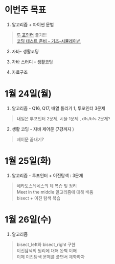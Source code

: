 # 이번주 목표
1. 알고리즘  + 파이썬 문법  
> [투 포인터](https://www.acmicpc.net/step/59) 풀기!!!  
> [코딩 테스트 준비 - 기초-시뮬레이션](https://www.acmicpc.net/workbook/view/9380)

2. 자바- 생활코딩  

3. 자바 스터디 - 생활코딩

4. 자료구조


# 1월 24일(월)

1. 알고리즘 - Q16, Q17, 배열 돌리기 1, 투포인터 3문제
> 내일은 투포인터 2문제, 시뮬 1문제 , dfs/bfs 2문제?

2. 생활 코딩 - 자바 제어문 (7강까지 )  
> 제어문 끝내기?

# 1월 25일(화)

1. 알고리즘 - 투포인터 + 이진탐색 : 3문제  
> 에라토스테네스의 체 복습 및 정리  
> Meet in the middle 알고리즘에 대해 배움  
> bisect + 이진 탐색 복습

# 1월 26일(수)

1. 알고리즘 
> bisect_left와 bisect_right 구현  
> 이진탐색의 원리에 대해 완벽 이해  
> 이제 이진탐색 문제를 풀면서 체화하자

